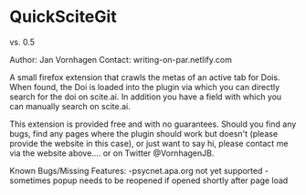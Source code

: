 # QuickSciteGit
vs. 0.5

Author: Jan Vornhagen
Contact: writing-on-par.netlify.com

A small firefox extension that crawls the metas of an active tab for Dois. When found, the Doi is loaded into the plugin via which you can directly search for the doi on scite.ai.
In addition you have a field with which you can manually search on scite.ai.

This extension is provided free and with no guarantees.
Should you find any bugs, find any pages where the plugin should work but doesn't (please provide the website in this case), or just want to say hi, please contact me via the website above.... or on Twitter @VornhagenJB.

Known Bugs/Missing Features:
  -psycnet.apa.org not yet supported
  -sometimes popup needs to be reopened if opened shortly after page load
